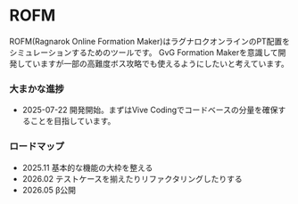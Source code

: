 # ROFM 
ROFM(Ragnarok Online Formation Maker)はラグナロクオンラインのPT配置をシミュレーションするためのツールです。
GvG Formation Makerを意識して開発していますが一部の高難度ボス攻略でも使えるようにしたいと考えています。

### 大まかな進捗
- 2025-07-22 開発開始。まずはVive Codingでコードベースの分量を確保することを目指しています。

### ロードマップ
- 2025.11 基本的な機能の大枠を整える
- 2026.02 テストケースを揃えたりリファクタリングしたりする
- 2026.05 β公開

